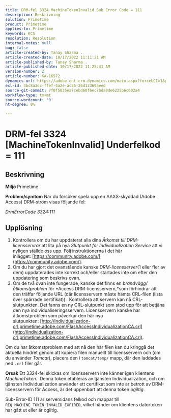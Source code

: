 ```yaml
---
title: DRM-fel 3324 MachineTokenInvalid Sub Error Code = 111
description: Beskrivning
solution: Primetime
product: Primetime
applies-to: Primetime
keywords: KCS
resolution: Resolution
internal-notes: null
bug: false
article-created-by: Tanay Sharma .
article-created-date: 10/17/2022 11:11:21 AM
article-published-by: Tanay Sharma .
article-published-date: 10/17/2022 11:25:41 AM
version-number: 2
article-number: KA-16572
dynamics-url: https://adobe-ent.crm.dynamics.com/main.aspx?forceUCI=1&pagetype=entityrecord&etn=knowledgearticle&id=3f32406c-0c4e-ed11-bba2-0022480868ff
exl-id: 4bc8a3dc-ffef-4a2e-ac55-26d13369aeed
source-git-commit: 7f0f5035ea7cebd60f6ec7bda9de6225b6c602a4
workflow-type: tm+mt
source-wordcount: '0'
ht-degree: 0%

---
```


# DRM-fel 3324 [MachineTokenInvalid] Underfelkod = 111

## Beskrivning

<b>Miljö</b>
Primetime


<b>Problem/symtom</b>
När du försöker spela upp en AAXS-skyddad (Adobe Access) DRM-ström visas följande fel:

*DrmErrorCode 3324:111*


## Upplösning


1. Kontrollera om du har uppdaterat alla dina *Åtkomst till DRM-licensservrar* att lita på nya *Slutpunkt för Individualization Service* att vi nyligen ställde oss upp. Följ instruktionerna i det här inlägget: [https://community.adobe.com/](https://community.adobe.com/).
2. Om du har gjort det ovanstående kanske *DRM-licensserver*(1 eller fler av dem) uppdaterades inte korrekt och/eller startades inte om efter den uppdatering som beskrivs ovan.
3. Om de två ovan inte fungerade, kanske det finns en *brandvägg/åtkomstproblem* för *Access DRM-licensservern,*som förhindrar att den träffar följande URL (där licensservern måste hämta CRL-filen (lista över spärrade certifikat)).  Kontrollera att servern kan nå CRL-slutpunkten. Det fanns en ny CRL-slutpunkt som stod upp för att betjäna den nya individualiseringsservern. Licensservern kanske har åtkomstproblem som påverkar den här nya slutpunkten: [http://individualization-crl.primetime.adobe.com/FlashAccessIndividualizationCA.crl](http://individualization-crl.primetime.adobe.com/FlashAccessIndividualizationCA.crl).


Om du har åtkomstproblem med att nå den här filen kan du kringgå det aktuella hindret genom att kopiera filen manuellt till licensservern och (om du använder *Tomcat*), placera den i `tomcat/temp/` mapp, där den laddades ned `.crl` filer går.


<b>Orsak</b>
Ett 3324-fel skickas om licensservern inte känner igen klientens *MachineToken*.  Denna token etableras av tjänsten Individualization, och om tjänsten Individualization använder ett certifikat som inte är betrott av DRM-licensservern för Access, är det uppenbart att denna token *ogiltig*.

Sub-Error-ID 111 är serversidans felkod och mappar till `REQ_MACHINE_TOKEN_INVALID_EXPIRED`, vilket händer om klientens datortoken har gått ut eller är ogiltig.
